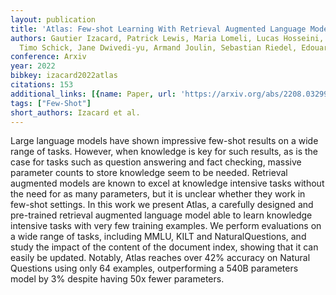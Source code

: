 ```yaml
---
layout: publication
title: 'Atlas: Few-shot Learning With Retrieval Augmented Language Models'
authors: Gautier Izacard, Patrick Lewis, Maria Lomeli, Lucas Hosseini, Fabio Petroni,
  Timo Schick, Jane Dwivedi-yu, Armand Joulin, Sebastian Riedel, Edouard Grave
conference: Arxiv
year: 2022
bibkey: izacard2022atlas
citations: 153
additional_links: [{name: Paper, url: 'https://arxiv.org/abs/2208.03299'}]
tags: ["Few-Shot"]
short_authors: Izacard et al.
---
```

Large language models have shown impressive few-shot results on a wide range
of tasks. However, when knowledge is key for such results, as is the case for
tasks such as question answering and fact checking, massive parameter counts to
store knowledge seem to be needed. Retrieval augmented models are known to
excel at knowledge intensive tasks without the need for as many parameters, but
it is unclear whether they work in few-shot settings. In this work we present
Atlas, a carefully designed and pre-trained retrieval augmented language model
able to learn knowledge intensive tasks with very few training examples. We
perform evaluations on a wide range of tasks, including MMLU, KILT and
NaturalQuestions, and study the impact of the content of the document index,
showing that it can easily be updated. Notably, Atlas reaches over 42% accuracy
on Natural Questions using only 64 examples, outperforming a 540B parameters
model by 3% despite having 50x fewer parameters.